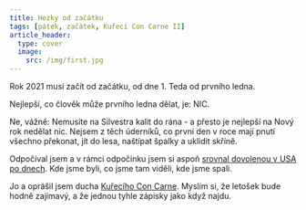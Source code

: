 ```yaml
---
title: Hezky od začátku
tags: [pátek, začátek, Kuřecí Con Carne II]
article_header:
  type: cover
  image:
    src: /img/first.jpg
---
```


Rok 2021 musí začít od začátku, od dne 1. Teda od prvního ledna. 

<!--more-->

Nejlepší, co člověk může prvního ledna dělat, je: NIC.

Ne, vážně: Nemusíte na Silvestra kalit do rána - a přesto je nejlepší na Nový rok nedělat nic. Nejsem z těch úderníků, co první den v roce mají pnutí všechno překonat, jít do lesa, naštípat špalky a uklidit skříně.

Odpočíval jsem a v rámci odpočinku jsem si aspoň [srovnal dovolenou v USA po dnech](https://medium.com/best-western/cesta-na-zapad-usa-e3d661f66b5d). Kde jsme byli, co jsme tam viděli, kde jsme spali. 

Jo a oprášil jsem ducha [Kuřecího Con Carne](https://kcc.misantrop.info/). Myslím si, že letošek bude hodně zajímavý, a že jednou tyhle zápisky jako když najdu.